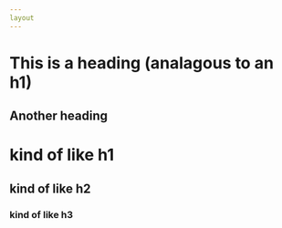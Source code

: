 ```yaml
---
layout
---
```


This is a heading (analagous to an h1)
===

Another heading
-----

# kind of like h1
## kind of like h2
### kind of like h3

